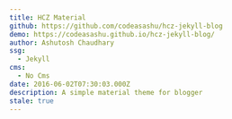 ```yaml
---
title: HCZ Material
github: https://github.com/codeasashu/hcz-jekyll-blog
demo: https://codeasashu.github.io/hcz-jekyll-blog/
author: Ashutosh Chaudhary
ssg:
  - Jekyll
cms:
  - No Cms
date: 2016-06-02T07:30:03.000Z
description: A simple material theme for blogger
stale: true
---
```

